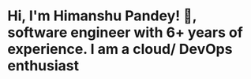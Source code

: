 
# Hi, I'm Himanshu Pandey! 👋, software engineer with 6+ years of experience. I am a cloud/ DevOps enthusiast
